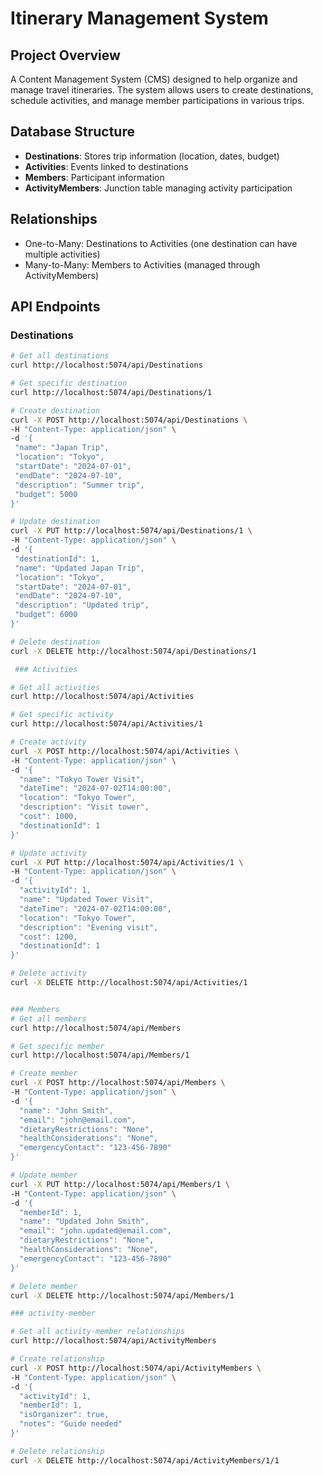 # Itinerary Management System

## Project Overview
A Content Management System (CMS) designed to help organize and manage travel itineraries. The system allows users to create destinations, schedule activities, and manage member participations in various trips.

## Database Structure
- **Destinations**: Stores trip information (location, dates, budget)
- **Activities**: Events linked to destinations
- **Members**: Participant information
- **ActivityMembers**: Junction table managing activity participation

## Relationships
- One-to-Many: Destinations to Activities (one destination can have multiple activities)
- Many-to-Many: Members to Activities (managed through ActivityMembers)

## API Endpoints

### Destinations
```bash
# Get all destinations
curl http://localhost:5074/api/Destinations

# Get specific destination
curl http://localhost:5074/api/Destinations/1

# Create destination
curl -X POST http://localhost:5074/api/Destinations \
-H "Content-Type: application/json" \
-d '{
 "name": "Japan Trip",
 "location": "Tokyo",
 "startDate": "2024-07-01",
 "endDate": "2024-07-10",
 "description": "Summer trip",
 "budget": 5000
}'

# Update destination
curl -X PUT http://localhost:5074/api/Destinations/1 \
-H "Content-Type: application/json" \
-d '{
 "destinationId": 1,
 "name": "Updated Japan Trip",
 "location": "Tokyo",
 "startDate": "2024-07-01",
 "endDate": "2024-07-10",
 "description": "Updated trip",
 "budget": 6000
}'

# Delete destination
curl -X DELETE http://localhost:5074/api/Destinations/1

 ### Activities

# Get all activities
curl http://localhost:5074/api/Activities

# Get specific activity
curl http://localhost:5074/api/Activities/1

# Create activity
curl -X POST http://localhost:5074/api/Activities \
-H "Content-Type: application/json" \
-d '{
  "name": "Tokyo Tower Visit",
  "dateTime": "2024-07-02T14:00:00",
  "location": "Tokyo Tower",
  "description": "Visit tower",
  "cost": 1000,
  "destinationId": 1
}'

# Update activity
curl -X PUT http://localhost:5074/api/Activities/1 \
-H "Content-Type: application/json" \
-d '{
  "activityId": 1,
  "name": "Updated Tower Visit",
  "dateTime": "2024-07-02T14:00:00",
  "location": "Tokyo Tower",
  "description": "Evening visit",
  "cost": 1200,
  "destinationId": 1
}'

# Delete activity
curl -X DELETE http://localhost:5074/api/Activities/1


### Members
# Get all members
curl http://localhost:5074/api/Members

# Get specific member
curl http://localhost:5074/api/Members/1

# Create member
curl -X POST http://localhost:5074/api/Members \
-H "Content-Type: application/json" \
-d '{
  "name": "John Smith",
  "email": "john@email.com",
  "dietaryRestrictions": "None",
  "healthConsiderations": "None",
  "emergencyContact": "123-456-7890"
}'

# Update member
curl -X PUT http://localhost:5074/api/Members/1 \
-H "Content-Type: application/json" \
-d '{
  "memberId": 1,
  "name": "Updated John Smith",
  "email": "john.updated@email.com",
  "dietaryRestrictions": "None",
  "healthConsiderations": "None",
  "emergencyContact": "123-456-7890"
}'

# Delete member
curl -X DELETE http://localhost:5074/api/Members/1

### activity-member

# Get all activity-member relationships
curl http://localhost:5074/api/ActivityMembers

# Create relationship
curl -X POST http://localhost:5074/api/ActivityMembers \
-H "Content-Type: application/json" \
-d '{
  "activityId": 1,
  "memberId": 1,
  "isOrganizer": true,
  "notes": "Guide needed"
}'

# Delete relationship
curl -X DELETE http://localhost:5074/api/ActivityMembers/1/1